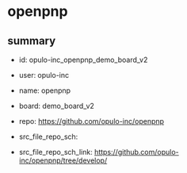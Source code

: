 # openpnp
 
## summary 
* id: opulo-inc_openpnp_demo_board_v2
* user: opulo-inc
* name: openpnp
* board: demo_board_v2
* repo: https://github.com/opulo-inc/openpnp



* src_file_repo_sch: 
* src_file_repo_sch_link: https://github.com/opulo-inc/openpnp/tree/develop/




